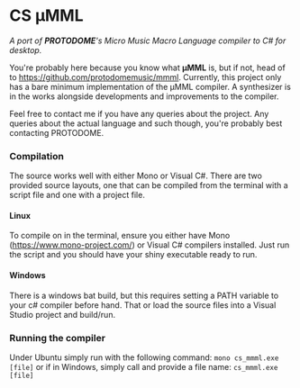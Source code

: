 # CS μMML
*A port of **PROTODOME**'s Micro Music Macro Language compiler to C# for desktop.* 

You're probably here because you know what **μMML** is, but if not, head of to https://github.com/protodomemusic/mmml.  Currently, this project only has a bare minimum implementation of the μMML compiler.  A synthesizer is in the works alongside developments and improvements to the compiler.

Feel free to contact me if you have any queries about the project.  Any queries about the actual language and such though, you're probably best contacting PROTODOME.

### Compilation

The source works well with either Mono or Visual C#.  There are two provided source layouts, one that can be compiled from the terminal with a script file and one with a project file.

#### Linux
To compile on in the terminal, ensure you either have Mono (https://www.mono-project.com/) or Visual C# compilers installed.  Just run the script and you should have your shiny executable ready to run.

#### Windows
There is a windows bat build, but this requires setting a PATH variable to your c# compiler before hand.  That or load the source files into a Visual Studio project and build/run.

### Running the compiler

Under Ubuntu simply run with the following command: ``mono cs_mmml.exe [file]`` or if in Windows, simply call and provide a file name: ``cs_mmml.exe [file]``
